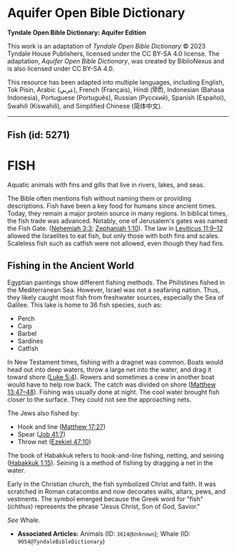 # Aquifer Open Bible Dictionary

**Tyndale Open Bible Dictionary: Aquifer Edition**

This work is an adaptation of *Tyndale Open Bible Dictionary* © 2023 Tyndale House Publishers, licensed under the CC BY\-SA 4\.0 license. The adaptation, *Aquifer Open Bible Dictionary*, was created by BiblioNexus and is also licensed under CC BY\-SA 4\.0\.

This resource has been adapted into multiple languages, including English, Tok Pisin, Arabic (عربي), French (Français), Hindi (हिंदी), Indonesian (Bahasa Indonesia), Portuguese (Português), Russian (Русский), Spanish (Español), Swahili (Kiswahili), and Simplified Chinese (简体中文).



--------------------------------

## Fish (id: 5271)

FISH
====

Aquatic animals with fins and gills that live in rivers, lakes, and seas.

The Bible often mentions fish without naming them or providing descriptions. Fish have been a key food for humans since ancient times. Today, they remain a major protein source in many regions. In biblical times, the fish trade was advanced. Notably, one of Jerusalem's gates was named the Fish Gate. ([Nehemiah 3:3](https://ref.ly/Neh3:3); [Zephaniah 1:10](https://ref.ly/Zeph1:10)). The law in [Leviticus 11:9–12](https://ref.ly/Lev11:9-Lev11:12) allowed the Israelites to eat fish, but only those with both fins and scales. Scaleless fish such as catfish were not allowed, even though they had fins.

Fishing in the Ancient World
----------------------------

Egyptian paintings show different fishing methods. The Philistines fished in the Mediterranean Sea. However, Israel was not a seafaring nation. Thus, they likely caught most fish from freshwater sources, especially the Sea of Galilee. This lake is home to 36 fish species, such as: 

* Perch
* Carp
* Barbel
* Sardines
* Catfish

In New Testament times, fishing with a dragnet was common. Boats would head out into deep waters, throw a large net into the water, and drag it toward shore ([Luke 5:4](https://ref.ly/Luke5:4)). Rowers and sometimes a crew in another boat would have to help row back. The catch was divided on shore ([Matthew 13:47–48](https://ref.ly/Matt13:47-Matt13:48)). Fishing was usually done at night. The cool water brought fish closer to the surface. They could not see the approaching nets.

The Jews also fished by: 

* Hook and line ([Matthew 17:27](https://ref.ly/Matt17:27))
* Spear ([Job 41:7](https://ref.ly/Job41:7))
* Throw net ([Ezekiel 47:10](https://ref.ly/Ezek47:10))

The book of Habakkuk refers to hook\-and\-line fishing, netting, and seining ([Habakkuk 1:15](https://ref.ly/Hab1:15)). Seining is a method of fishing by dragging a net in the water.

Early in the Christian church, the fish symbolized Christ and faith. It was scratched in Roman catacombs and now decorates walls, altars, pews, and vestments. The symbol emerged because the Greek word for "fish" (*ichthus*) represents the phrase "Jesus Christ, Son of God, Savior."

*See* Whale.

* **Associated Articles:** Animals (ID: `3614@Unknown`); Whale (ID: `9054@TyndaleBibleDictionary`)

